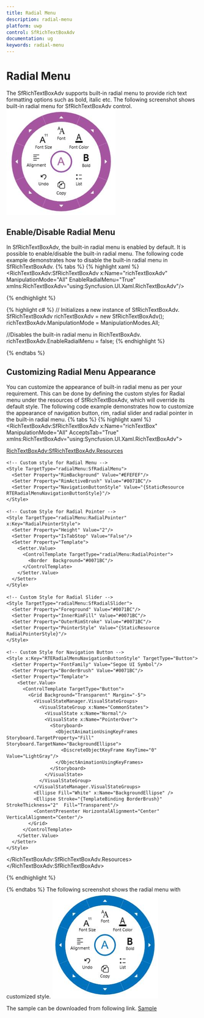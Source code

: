 ```yaml
---
title: Radial Menu
description: radial-menu
platform: uwp
control: SfRichTextBoxAdv
documentation: ug
keywords: radial-menu
---
```

# Radial Menu

The SfRichTextBoxAdv supports built-in radial menu to provide rich text formatting options such as bold, italic etc.
The following screenshot shows built-in radial menu for SfRichTextBoxAdv control.
![](Radial-Menu_images/Radial-Menu_img1.jpeg)

## Enable/Disable Radial Menu

In SfRichTextBoxAdv, the built-in radial menu is enabled by default. It is possible to enable/disable the built-in radial menu. The following code example demonstrates how to disable the built-in radial menu in SfRichTextBoxAdv.
{% tabs %}
{% highlight xaml %}
<RichTextBoxAdv:SfRichTextBoxAdv x:Name="richTextBoxAdv" ManipulationMode="All" EnableRadialMenu="True" xmlns:RichTextBoxAdv="using:Syncfusion.UI.Xaml.RichTextBoxAdv"/>

{% endhighlight %}

{% highlight c# %}
// Initializes a new instance of SfRichTextBoxAdv.
SfRichTextBoxAdv richTextBoxAdv = new SfRichTextBoxAdv();
richTextBoxAdv.ManipulationMode = ManipulationModes.All;

//Disables the built-in radial menu in RichTextBoxAdv.
richTextBoxAdv.EnableRadialMenu = false;
{% endhighlight %}

{% endtabs %}

## Customizing Radial Menu Appearance

You can customize the appearance of built-in radial menu as per your requirement. This can be done by defining the custom styles for Radial menu under the resources of SfRichTextBoxAdv, which will override its default style.
The following code example demonstrates how to customize the appearance of navigation button, rim, radial slider and radial pointer in the built-in radial menu.
{% tabs %}
{% highlight xaml %}
<RichTextBoxAdv:SfRichTextBoxAdv x:Name="richTextBox" ManipulationMode="All" AcceptsTab="True" xmlns:RichTextBoxAdv="using:Syncfusion.UI.Xaml.RichTextBoxAdv">
  <!-- Specify resources for this instance -->
  <RichTextBoxAdv:SfRichTextBoxAdv.Resources>
  
    <!-- Custom style for Radial Menu -->
    <Style TargetType="radialMenu:SfRadialMenu">
      <Setter Property="RimBackground" Value="#EFEFEF"/>
      <Setter Property="RimActiveBrush" Value="#0071BC"/>
      <Setter Property="NavigationButtonStyle" Value="{StaticResource RTERadialMenuNavigationButtonStyle}"/>
    </Style>
    
    <!-- Custom Style for Radial Pointer -->
    <Style TargetType="radialMenu:RadialPointer" x:Key="RadialPointerStyle">
      <Setter Property="Height" Value="2"/>
      <Setter Property="IsTabStop" Value="False"/>
      <Setter Property="Template">
        <Setter.Value>
          <ControlTemplate TargetType="radialMenu:RadialPointer">
            <Border  Background="#0071BC"/>
          </ControlTemplate>
        </Setter.Value>
      </Setter>
    </Style>
    
    <!-- Custom Style for Radial Slider -->
    <Style TargetType="radialMenu:SfRadialSlider">
      <Setter Property="Foreground" Value="#0071BC"/>
      <Setter Property="InnerRimFill" Value="#0071BC"/>
      <Setter Property="OuterRimStroke" Value="#0071BC"/>
      <Setter Property="PointerStyle" Value="{StaticResource RadialPointerStyle}"/>
    </Style>
    
    <!-- Custom Style for Navigation Button -->
    <Style x:Key="RTERadialMenuNavigationButtonStyle" TargetType="Button">
      <Setter Property="FontFamily" Value="Segoe UI Symbol"/>
      <Setter Property="BorderBrush" Value="#0071BC"/>
      <Setter Property="Template">
        <Setter.Value>
          <ControlTemplate TargetType="Button">
            <Grid Background="Transparent" Margin="-5">
              <VisualStateManager.VisualStateGroups>
                <VisualStateGroup x:Name="CommonStates">
                  <VisualState x:Name="Normal"/>
                  <VisualState x:Name="PointerOver">
                    <Storyboard>
                      <ObjectAnimationUsingKeyFrames Storyboard.TargetProperty="Fill" Storyboard.TargetName="BackgroundEllipse">
                        <DiscreteObjectKeyFrame KeyTime="0" Value="LightGray"/>
                      </ObjectAnimationUsingKeyFrames>
                    </Storyboard>
                  </VisualState>
                </VisualStateGroup>
              </VisualStateManager.VisualStateGroups>
              <Ellipse Fill="White" x:Name="BackgroundEllipse" />
              <Ellipse Stroke="{TemplateBinding BorderBrush}" StrokeThickness="2"  Fill="Transparent"/>
              <ContentPresenter HorizontalAlignment="Center" VerticalAlignment="Center"/>
            </Grid>
          </ControlTemplate>
        </Setter.Value>
      </Setter>
    </Style>
  </RichTextBoxAdv:SfRichTextBoxAdv.Resources>
</RichTextBoxAdv:SfRichTextBoxAdv>


{% endhighlight %}

{% endtabs %}
The following screenshot shows the radial menu with customized style.
![](Radial-Menu_images/Radial-Menu_img2.jpeg)

The sample can be downloaded from following link.
[Sample](http://www.syncfusion.com/downloads/support/directtrac/general/ze/RadialMenuCustomization-1397995223# "")
